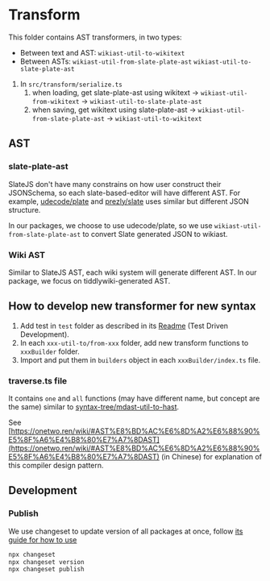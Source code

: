 # Transform

This folder contains AST transformers, in two types:

- Between text and AST: `wikiast-util-to-wikitext`
- Between ASTs: `wikiast-util-from-slate-plate-ast` `wikiast-util-to-slate-plate-ast`

1. In `src/transform/serialize.ts`
   1. when loading, get slate-plate-ast using wikitext -> `wikiast-util-from-wikitext` -> `wikiast-util-to-slate-plate-ast`
   1. when saving, get wikitext using slate-plate-ast -> `wikiast-util-from-slate-plate-ast` -> `wikiast-util-to-wikitext`

## AST

### slate-plate-ast

SlateJS don't have many constrains on how user construct their JSONSchema, so each slate-based-editor will have different AST. For example, [udecode/plate](https://github.com/udecode/plate) and [prezly/slate](https://github.com/prezly/slate) uses similar but different JSON structure.

In our packages, we choose to use udecode/plate, so we use `wikiast-util-from-slate-plate-ast` to convert Slate generated JSON to wikiast.

### Wiki AST

Similar to SlateJS AST, each wiki system will generate different AST. In our package, we focus on tiddlywiki-generated AST.

## How to develop new transformer for new syntax

1. Add test in `test` folder as described in its [Readme](../../test/README.md) (Test Driven Development).
1. In each `xxx-util-to/from-xxx` folder, add new transform functions to `xxxBuilder` folder.
1. Import and put them in `builders` object in each `xxxBuilder/index.ts` file.

### traverse.ts file

It contains `one` and `all` functions (may have different name, but concept are the same) similar to [syntax-tree/mdast-util-to-hast](https://github.com/syntax-tree/mdast-util-to-hast/blob/dfd724a5e62fc270e71bc2d5a2e4471be0c5ef5b/lib/traverse.js#L38-L108).

See [https://onetwo.ren/wiki/#AST%E8%BD%AC%E6%8D%A2%E6%88%90%E5%8F%A6%E4%B8%80%E7%A7%8DAST](https://onetwo.ren/wiki/#AST%E8%BD%AC%E6%8D%A2%E6%88%90%E5%8F%A6%E4%B8%80%E7%A7%8DAST) (in Chinese) for explanation of this compiler design pattern.

## Development

### Publish

We use changeset to update version of all packages at once, follow [its guide for how to use](https://github.com/changesets/changesets/blob/main/docs/intro-to-using-changesets.md#adding-changesets)

```sh
npx changeset
npx changeset version
npx changeset publish
```
